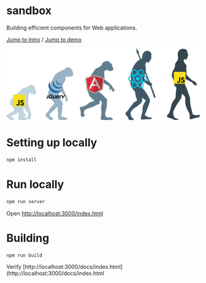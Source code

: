 # sandbox

Building efficient components for Web applications.

[Jump to Intro](//github.com/bBlocks/sandbox/wiki/Intro) / [Jump to demo](//bblocks.github.io/sandbox/)

![Front-end developer evolution](https://github.com/bBlocks/sandbox/blob/master/ftEvolution.png)

# Setting up locally

```javascript
npm install 
```

# Run locally

```javascript
npm run server 
```
Open [http://localhost:3000/index.html](http://localhost:3000/index.html)

# Building

```javascript
npm run build 
```
Verify [http://localhost:3000/docs/index.html](http://localhost:3000/docs/index.html
